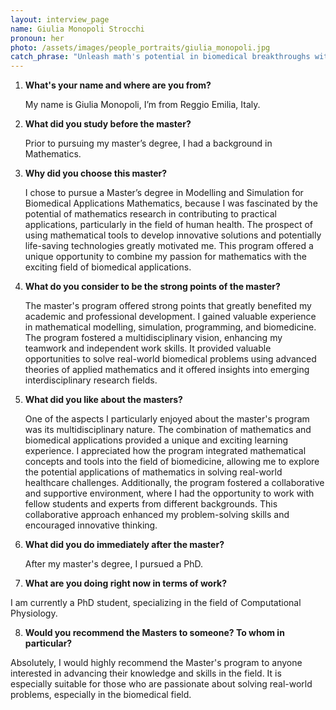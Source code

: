 ```yaml
---
layout: interview_page
name: Giulia Monopoli Strocchi
pronoun: her
photo: /assets/images/people_portraits/giulia_monopoli.jpg
catch_phrase: "Unleash math's potential in biomedical breakthroughs with our Master's in Modelling and Simulation."
---
```


1. **What's your name and where are you from?**
   
   My name is Giulia Monopoli, I’m from Reggio Emilia, Italy.

2. **What did you study before the master?**

   Prior to pursuing my master’s degree, I had a background in Mathematics.

3. **Why did you choose this master?**

   I chose to pursue a Master’s degree in Modelling and Simulation for Biomedical Applications Mathematics, because I was fascinated by the potential of mathematics research in contributing to practical applications, particularly in the field of human health. The prospect of using mathematical tools to develop innovative solutions and potentially life-saving technologies greatly motivated me. This program offered a unique opportunity to combine my passion for mathematics with the exciting field of
   biomedical applications.

4. **What do you consider to be the strong points of the master?**

   The master's program offered strong points that greatly benefited my academic and professional development. I gained valuable experience in mathematical modelling, simulation, programming, and biomedicine. The program fostered a multidisciplinary vision, enhancing my teamwork and independent work skills. It provided valuable opportunities to solve real-world biomedical problems using advanced theories of applied mathematics and it offered insights into emerging interdisciplinary research fields.

5. **What did you like about the masters?**

   One of the aspects I particularly enjoyed about the master's program was its multidisciplinary nature. The combination of mathematics and biomedical applications provided a unique and exciting learning experience. I appreciated how the program integrated mathematical concepts and tools into the field of biomedicine, allowing me to explore the potential applications of mathematics in solving real-world healthcare challenges. Additionally, the program fostered a collaborative and supportive environment, where I had the opportunity to work with fellow students and experts from different backgrounds. This collaborative approach enhanced my problem-solving skills and encouraged innovative thinking.
   
6. **What did you do immediately after the master?**

   After my master's degree, I pursued a PhD.

7.  **What are you doing right now in terms of work?**

   I am currently a PhD student, specializing in the field of Computational Physiology.
    
8.  **Would you recommend the Masters to someone? To whom in particular?**

   Absolutely, I would highly recommend the Master's program to anyone interested in advancing their knowledge and skills in the field. It is especially suitable for those who are passionate about solving real-world problems, especially in the biomedical field.
